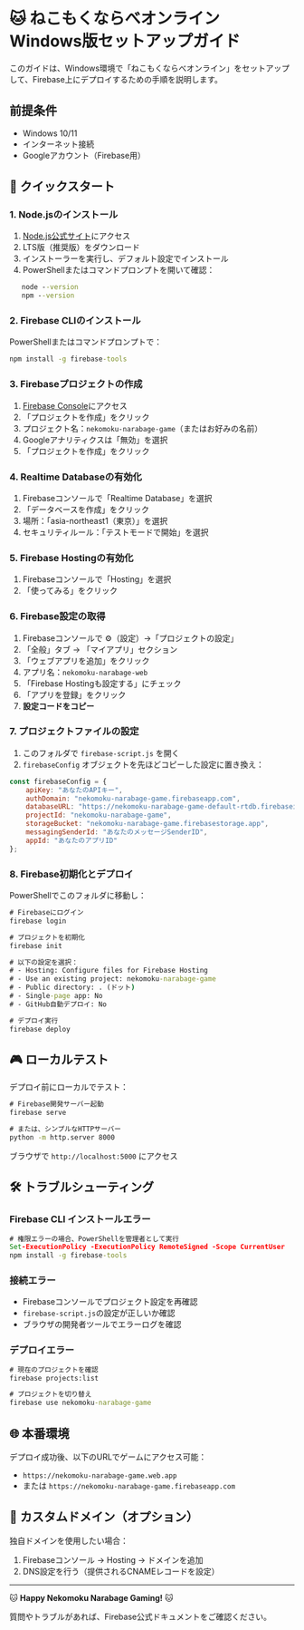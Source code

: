 # 🐱 ねこもくならべオンライン Windows版セットアップガイド

このガイドは、Windows環境で「ねこもくならべオンライン」をセットアップして、Firebase上にデプロイするための手順を説明します。

## 前提条件

- Windows 10/11
- インターネット接続
- Googleアカウント（Firebase用）

## 🚀 クイックスタート

### 1. Node.jsのインストール

1. [Node.js公式サイト](https://nodejs.org/)にアクセス
2. LTS版（推奨版）をダウンロード
3. インストーラーを実行し、デフォルト設定でインストール
4. PowerShellまたはコマンドプロンプトを開いて確認：
```cmd
   node --version
   npm --version
   ```

### 2. Firebase CLIのインストール

PowerShellまたはコマンドプロンプトで：
```cmd
npm install -g firebase-tools
```

### 3. Firebaseプロジェクトの作成

1. [Firebase Console](https://console.firebase.google.com/)にアクセス
2. 「プロジェクトを作成」をクリック
3. プロジェクト名：`nekomoku-narabage-game`（またはお好みの名前）
4. Googleアナリティクスは「無効」を選択
5. 「プロジェクトを作成」をクリック

### 4. Realtime Databaseの有効化

1. Firebaseコンソールで「Realtime Database」を選択
2. 「データベースを作成」をクリック
3. 場所：「asia-northeast1（東京）」を選択
4. セキュリティルール：「テストモードで開始」を選択

### 5. Firebase Hostingの有効化

1. Firebaseコンソールで「Hosting」を選択
2. 「使ってみる」をクリック

### 6. Firebase設定の取得

1. Firebaseコンソールで ⚙️（設定）→「プロジェクトの設定」
2. 「全般」タブ → 「マイアプリ」セクション
3. 「ウェブアプリを追加」をクリック
4. アプリ名：`nekomoku-narabage-web`
5. 「Firebase Hostingも設定する」にチェック
6. 「アプリを登録」をクリック
7. **設定コードをコピー**

### 7. プロジェクトファイルの設定

1. このフォルダで `firebase-script.js` を開く
2. `firebaseConfig` オブジェクトを先ほどコピーした設定に置き換え：

```javascript
const firebaseConfig = {
    apiKey: "あなたのAPIキー",
    authDomain: "nekomoku-narabage-game.firebaseapp.com",
    databaseURL: "https://nekomoku-narabage-game-default-rtdb.firebaseio.com",
    projectId: "nekomoku-narabage-game",
    storageBucket: "nekomoku-narabage-game.firebasestorage.app",
    messagingSenderId: "あなたのメッセージSenderID",
    appId: "あなたのアプリID"
};
```

### 8. Firebase初期化とデプロイ

PowerShellでこのフォルダに移動し：

```cmd
# Firebaseにログイン
firebase login

# プロジェクトを初期化
firebase init

# 以下の設定を選択：
# - Hosting: Configure files for Firebase Hosting
# - Use an existing project: nekomoku-narabage-game
# - Public directory: . (ドット)
# - Single-page app: No
# - GitHub自動デプロイ: No

# デプロイ実行
firebase deploy
```

## 🎮 ローカルテスト

デプロイ前にローカルでテスト：

```cmd
# Firebase開発サーバー起動
firebase serve

# または、シンプルなHTTPサーバー
python -m http.server 8000
```

ブラウザで `http://localhost:5000` にアクセス

## 🛠 トラブルシューティング

### Firebase CLI インストールエラー
```cmd
# 権限エラーの場合、PowerShellを管理者として実行
Set-ExecutionPolicy -ExecutionPolicy RemoteSigned -Scope CurrentUser
npm install -g firebase-tools
```

### 接続エラー
- Firebaseコンソールでプロジェクト設定を再確認
- `firebase-script.js`の設定が正しいか確認
- ブラウザの開発者ツールでエラーログを確認

### デプロイエラー
```cmd
# 現在のプロジェクトを確認
firebase projects:list

# プロジェクトを切り替え
firebase use nekomoku-narabage-game
```

## 🌐 本番環境

デプロイ成功後、以下のURLでゲームにアクセス可能：
- `https://nekomoku-narabage-game.web.app`
- または `https://nekomoku-narabage-game.firebaseapp.com`

## 📱 カスタムドメイン（オプション）

独自ドメインを使用したい場合：
1. Firebaseコンソール → Hosting → ドメインを追加
2. DNS設定を行う（提供されるCNAMEレコードを設定）

---

🐱 **Happy Nekomoku Narabage Gaming!** 🐱

質問やトラブルがあれば、Firebase公式ドキュメントをご確認ください。
